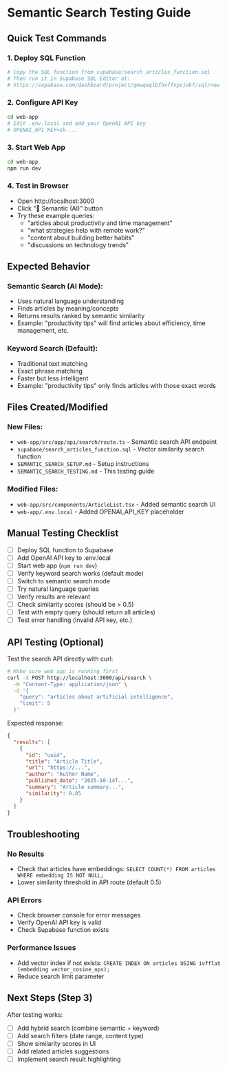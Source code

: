 # Semantic Search Testing Guide

## Quick Test Commands

### 1. Deploy SQL Function
```bash
# Copy the SQL function from supabase/search_articles_function.sql
# Then run it in Supabase SQL Editor at:
# https://supabase.com/dashboard/project/gmwqeqlbfhxffxpsjokf/sql/new
```

### 2. Configure API Key
```bash
cd web-app
# Edit .env.local and add your OpenAI API key
# OPENAI_API_KEY=sk-...
```

### 3. Start Web App
```bash
cd web-app
npm run dev
```

### 4. Test in Browser
- Open http://localhost:3000
- Click "🧠 Semantic (AI)" button
- Try these example queries:
  - "articles about productivity and time management"
  - "what strategies help with remote work?"
  - "content about building better habits"
  - "discussions on technology trends"

## Expected Behavior

### Semantic Search (AI Mode):
- Uses natural language understanding
- Finds articles by meaning/concepts
- Returns results ranked by semantic similarity
- Example: "productivity tips" will find articles about efficiency, time management, etc.

### Keyword Search (Default):
- Traditional text matching
- Exact phrase matching
- Faster but less intelligent
- Example: "productivity tips" only finds articles with those exact words

## Files Created/Modified

### New Files:
- `web-app/src/app/api/search/route.ts` - Semantic search API endpoint
- `supabase/search_articles_function.sql` - Vector similarity search function
- `SEMANTIC_SEARCH_SETUP.md` - Setup instructions
- `SEMANTIC_SEARCH_TESTING.md` - This testing guide

### Modified Files:
- `web-app/src/components/ArticleList.tsx` - Added semantic search UI
- `web-app/.env.local` - Added OPENAI_API_KEY placeholder

## Manual Testing Checklist

- [ ] Deploy SQL function to Supabase
- [ ] Add OpenAI API key to .env.local
- [ ] Start web app (`npm run dev`)
- [ ] Verify keyword search works (default mode)
- [ ] Switch to semantic search mode
- [ ] Try natural language queries
- [ ] Verify results are relevant
- [ ] Check similarity scores (should be > 0.5)
- [ ] Test with empty query (should return all articles)
- [ ] Test error handling (invalid API key, etc.)

## API Testing (Optional)

Test the search API directly with curl:

```bash
# Make sure web app is running first
curl -X POST http://localhost:3000/api/search \
  -H "Content-Type: application/json" \
  -d '{
    "query": "articles about artificial intelligence",
    "limit": 5
  }'
```

Expected response:
```json
{
  "results": [
    {
      "id": "uuid",
      "title": "Article Title",
      "url": "https://...",
      "author": "Author Name",
      "published_date": "2025-10-14T...",
      "summary": "Article summary...",
      "similarity": 0.85
    }
  ]
}
```

## Troubleshooting

### No Results
- Check that articles have embeddings: `SELECT COUNT(*) FROM articles WHERE embedding IS NOT NULL;`
- Lower similarity threshold in API route (default 0.5)

### API Errors
- Check browser console for error messages
- Verify OpenAI API key is valid
- Check Supabase function exists

### Performance Issues
- Add vector index if not exists: `CREATE INDEX ON articles USING ivfflat (embedding vector_cosine_ops);`
- Reduce search limit parameter

## Next Steps (Step 3)

After testing works:
- [ ] Add hybrid search (combine semantic + keyword)
- [ ] Add search filters (date range, content type)
- [ ] Show similarity scores in UI
- [ ] Add related articles suggestions
- [ ] Implement search result highlighting
